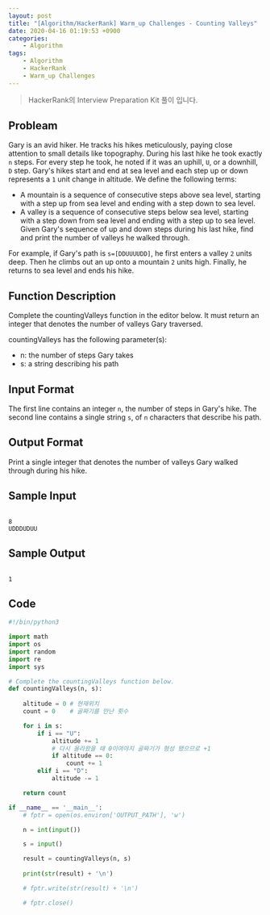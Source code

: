 ```yaml
---
layout: post
title: "[Algorithm/HackerRank] Warm_up Challenges - Counting Valleys"
date: 2020-04-16 01:19:53 +0900
categories: 
    - Algorithm
tags:
    - Algorithm
    - HackerRank
    - Warm_up Challenges
---
```


> HackerRank의 Interview Preparation Kit 풀이 입니다.

<!-- more -->


## Probleam
Gary is an avid hiker. He tracks his hikes meticulously, paying close attention to small details like topography. During his last hike he took exactly `n` steps. For every step he took, he noted if it was an uphill, `U`, or a downhill, `D` step. Gary's hikes start and end at sea level and each step up or down represents a `1` unit change in altitude. We define the following terms:

- A mountain is a sequence of consecutive steps above sea level, starting with a step up from sea level and ending with a step down to sea level.
- A valley is a sequence of consecutive steps below sea level, starting with a step down from sea level and ending with a step up to sea level.
Given Gary's sequence of up and down steps during his last hike, find and print the number of valleys he walked through.

For example, if Gary's path is `s=[DDUUUUDD]`, he first enters a valley `2` units deep. Then he climbs out an up onto a mountain `2` units high. Finally, he returns to sea level and ends his hike.

## Function Description
Complete the countingValleys function in the editor below. It must return an integer that denotes the number of valleys Gary traversed.

countingValleys has the following parameter(s):

- n: the number of steps Gary takes
- s: a string describing his path

## Input Format
The first line contains an integer `n`, the number of steps in Gary's hike.
The second line contains a single string `s`, of `n` characters that describe his path.

## Output Format
Print a single integer that denotes the number of valleys Gary walked through during his hike.

## Sample Input
```

8
UDDDUDUU
```


## Sample Output
```

1
```


## Code

```python
#!/bin/python3

import math
import os
import random
import re
import sys

# Complete the countingValleys function below.
def countingValleys(n, s):
	
	altitude = 0 # 현재위치
	count = 0	 # 골짜기를 만난 횟수

	for i in s:
		if i == "U":
			altitude += 1
			# 다시 올라왔을 때 0이여야지 골짜기가 형성 됐으므로 +1
			if altitude == 0:
				count += 1
		elif i == "D":
			altitude -= 1

	return count

if __name__ == '__main__':
	# fptr = open(os.environ['OUTPUT_PATH'], 'w')

	n = int(input())

	s = input()

	result = countingValleys(n, s)
	
	print(str(result) + '\n')

	# fptr.write(str(result) + '\n')

	# fptr.close()

```
